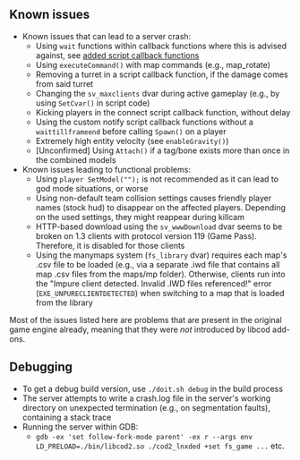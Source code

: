 ## Known issues
- Known issues that can lead to a server crash:
  - Using `wait` functions within callback functions where this is advised against, see [added script callback functions](doc/added_script_callback_functions.md)
  - Using `executeCommand()` with map commands (e.g., map_rotate)
  - Removing a turret in a script callback function, if the damage comes from said turret
  - Changing the `sv_maxclients` dvar during active gameplay (e.g., by using `SetCvar()` in script code)
  - Kicking players in the connect script callback function, without delay
  - Using the custom notify script callback functions without a `waittillframeend` before calling `Spawn()` on a player
  - Extremely high entity velocity (see `enableGravity()`)
  - [Unconfirmed] Using `Attach()` if a tag/bone exists more than once in the combined models
- Known issues leading to functional problems:
  - Using `player SetModel("");` is not recommended as it can lead to god mode situations, or worse
  - Using non-default team collision settings causes friendly player names (stock hud) to disappear on the affected players. Depending on the used settings, they might reappear during killcam
  - HTTP-based download using the `sv_wwwDownload` dvar seems to be broken on 1.3 clients with protocol version 119 (Game Pass). Therefore, it is disabled for those clients
  - Using the manymaps system (`fs_library` dvar) requires each map's .csv file to be loaded (e.g., via a separate .iwd file that contains all map .csv files from the maps/mp folder). Otherwise, clients run into the "Impure client detected. Invalid .IWD files referenced!" error (`EXE_UNPURECLIENTDETECTED`) when switching to a map that is loaded from the library

Most of the issues listed here are problems that are present in the original game engine already, meaning that they were *not* introduced by libcod add-ons.

## Debugging
- To get a debug build version, use `./doit.sh debug` in the build process
- The server attempts to write a crash.log file in the server's working directory on unexpected termination (e.g., on segmentation faults), containing a stack trace
- Running the server within GDB:
  - `gdb -ex 'set follow-fork-mode parent' -ex r --args env LD_PRELOAD=./bin/libcod2.so ./cod2_lnxded +set fs_game ...` etc.